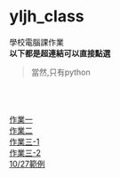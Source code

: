 # yljh_class
學校電腦課作業</br>
**以下都是超連結可以直接點選**</br>
> 當然,只有python

</br></br></br>
[作業一](https://github.com/HansHans135/yljh_class/blob/main/1.py)</br>
[作業二](https://github.com/HansHans135/yljh_class/blob/main/2.py)</br>
[作業三-1](https://github.com/HansHans135/yljh_class/blob/main/3-1.py)</br>
[作業三-2](https://github.com/HansHans135/yljh_class/blob/main/3-2.py)</br>
[10/27範例](https://github.com/HansHans135/yljh_class/blob/main/1027.py)</br>
